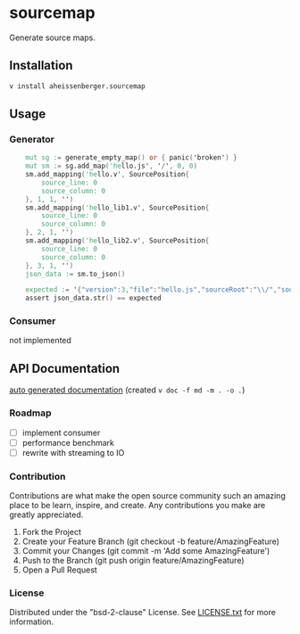 # sourcemap

Generate source maps.

## Installation


```sh
v install aheissenberger.sourcemap
```

## Usage

### Generator

```v
	mut sg := generate_empty_map() or { panic('broken') }
	mut sm := sg.add_map('hello.js', '/', 0, 0)
	sm.add_mapping('hello.v', SourcePosition{
		source_line: 0
		source_column: 0
	}, 1, 1, '')
	sm.add_mapping('hello_lib1.v', SourcePosition{
		source_line: 0
		source_column: 0
	}, 2, 1, '')
	sm.add_mapping('hello_lib2.v', SourcePosition{
		source_line: 0
		source_column: 0
	}, 3, 1, '')
	json_data := sm.to_json()

	expected := '{"version":3,"file":"hello.js","sourceRoot":"\\/","sources":["hello.v","hello_lib1.v","hello_lib2.v"],"sourcesContent":[null,null,null],"names":[],"mappings":"CA+\\/\\/\\/\\/\\/HA;CCAA;CCAA"}'
	assert json_data.str() == expected
```
### Consumer

not implemented

## API Documentation

[auto generated documentation](https://github.com/aheissenberger/vlang-source-map/blob/master/_docs/sourcemap.md#contents)
(created `v doc -f md -m . -o .`)

### Roadmap

 - [ ] implement consumer
 - [ ] performance benchmark
 - [ ] rewrite with streaming to IO

### Contribution

Contributions are what make the open source community such an amazing place to be learn, inspire, and create. Any contributions you make are greatly appreciated.

1. Fork the Project
1. Create your Feature Branch (git checkout -b feature/AmazingFeature)
1. Commit your Changes (git commit -m 'Add some AmazingFeature')
1. Push to the Branch (git push origin feature/AmazingFeature)
1. Open a Pull Request

### License

Distributed under the "bsd-2-clause" License. See [LICENSE.txt](LICENSE.txt) for more information.
